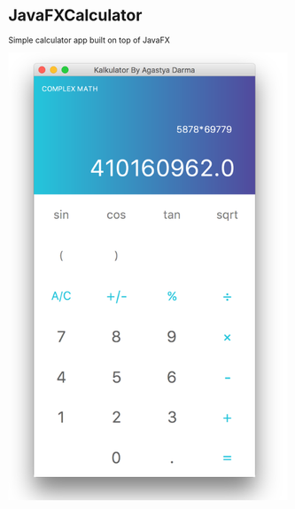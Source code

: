 # JavaFXCalculator
Simple calculator app built on top of JavaFX


![Screenshot](https://raw.githubusercontent.com/gedeagas/JavaFXCalculator/master/img/ss.png)
